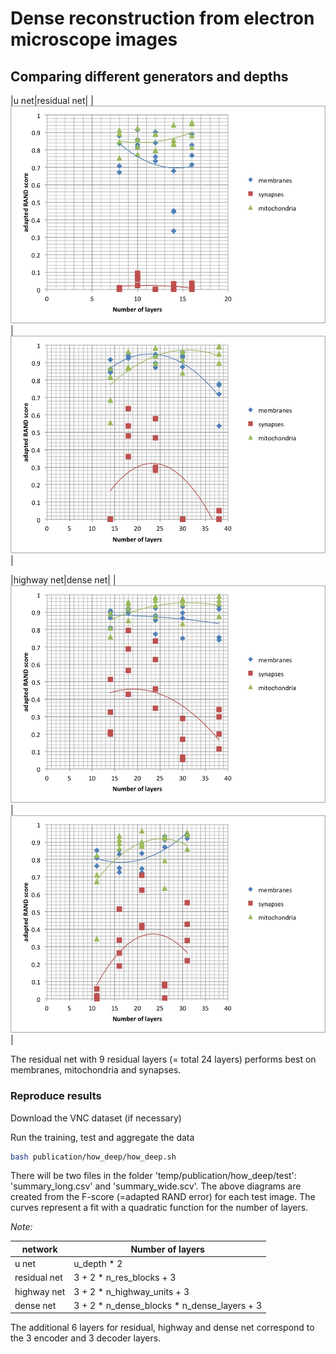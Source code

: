 # Dense reconstruction from electron microscope images
## Comparing different generators and depths

|u net|residual net|
|![unet](adapted_RAND_u_net.jpg)|![unet](adapted_RAND_res_net.jpg)|

|highway net|dense net|
|![highwaynet](adapted_RAND_highway_net.jpg)|![densenet](adapted_RAND_dense_net.jpg)|

The residual net with 9 residual layers (= total 24 layers) performs best on membranes, mitochondria and synapses.

### Reproduce results

Download the VNC dataset (if necessary)

Run the training, test and aggregate the data

```bash
bash publication/how_deep/how_deep.sh
```

There will be two files in the folder 'temp/publication/how_deep/test': 'summary_long.csv' and 'summary_wide.scv'.
The above diagrams are created from the F-score (=adapted RAND error) for each test image. The curves represent a fit with a quadratic function for the number of layers.

*Note:*

|network|Number of layers|
|---|---|
|u net|u_depth * 2|
|residual net|3 + 2 * n_res_blocks + 3|
|highway net|3 + 2 * n_highway_units + 3|
|dense net|3 + 2 * n_dense_blocks * n_dense_layers + 3|

The additional 6 layers for residual, highway and dense net correspond to the 3 encoder and 3 decoder layers.

